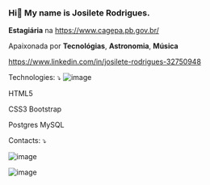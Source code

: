 ### Hi👋 My name is Josilete Rodrigues.

**Estagiária** na https://www.cagepa.pb.gov.br/

Apaixonada por **Tecnológias**, **Astronomia**, **Música**

https://www.linkedin.com/in/josilete-rodrigues-32750948 

Technologies: ⤵️                 ![image](https://github.com/JosileteRodrigues/JosileteRodrigues/assets/44982021/af564b1d-2867-40b5-b3a0-1b985120bfbf)

HTML5                                

CSS3 Bootstrap

Postgres MySQL

Contacts: ⤵️

![image](https://github.com/JosileteRodrigues/JosileteRodrigues/assets/44982021/491bb4a9-f45e-4233-8a0c-e948f7893c3d)

![image](https://github.com/JosileteRodrigues/JosileteRodrigues/assets/44982021/4d7fcf90-7b33-4bee-a29c-de55f928c127)

